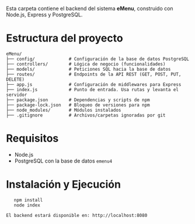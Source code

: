Esta carpeta contiene el backend del sistema **eMenu**, construido con Node.js, Express y PostgreSQL.
# Estructura del proyecto

```
eMenu/  
├── config/             # Configuración de la base de datos PostgreSQL  
├── controllers/        # Lógica de negocio (funcionalidades)
├── models/             # Peticiones SQL hacia la base de datos
├── routes/             # Endpoints de la API REST (GET, POST, PUT, DELETE)
├── app.js              # Configuración de middlewares para Express
├── index.js            # Punto de entrada. Usa rutas y levanta el servidor
├── package.json        # Dependencias y scripts de npm
├── package-lock.json   # Bloqueo de versiones para npm
├── node_modules/       # Módulos instalados
├── .gitignore          # Archivos/carpetas ignoradas por git
```
# Requisitos

- Node.js
- PostgreSQL con la base de datos `emenu4`
# Instalación y Ejecución

```shell
   npm install
   node index
```

	El backend estará disponible en: http://localhost:8080